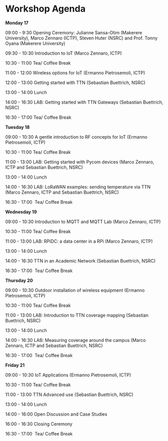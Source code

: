 Workshop Agenda
====

**Monday 17**

09:00 - 9:30 Opening Ceremony: Julianne Sansa-Otim (Makerere University), Marco Zennaro (ICTP), Steven Huter (NSRC) and Prof. Tonny Oyana (Makerere University)

09:30 - 10:30 Introduction to IoT (Marco Zennaro, ICTP)

10:30 - 11:00 Tea/ Coffee Break

11:00 - 12:00 Wireless options for IoT (Ermanno Pietrosemoli, ICTP)

12:00 - 13:00 Getting started with TTN (Sebastian Buettrich, NSRC)

13:00 - 14:00 Lunch

14:00 - 16:30 LAB: Getting started with TTN Gateways (Sebastian Buettrich, NSRC)

16:30 - 17:00 Tea/ Coffee Break



**Tuesday 18**

09:00 - 10:30 A gentle introduction to RF concepts for IoT (Ermanno Pietrosemoli, ICTP)

10:30 - 11:00 Tea/ Coffee Break

11:00 - 13:00 LAB: Getting started with Pycom devices (Marco Zennaro, ICTP and Sebastian Buettrich, NSRC)

13:00 - 14:00 Lunch

14:00 - 16:30 LAB: LoRaWAN examples: sending temperature via TTN (Marco Zennaro, ICTP and Sebastian Buettrich, NSRC)

16:30 - 17:00  Tea/ Coffee Break



**Wednesday 19**

09:00 - 10:30 Introduction to MQTT and MQTT Lab (Marco Zennaro, ICTP)

10:30 - 11:00 Tea/ Coffee Break

11:00 - 13:00 LAB: RPiDC: a data center in a RPi (Marco Zennaro, ICTP)

13:00 - 14:00 Lunch

14:00 - 16:30 TTN in an Academic Network (Sebastian Buettrich, NSRC)

16:30 - 17:00  Tea/ Coffee Break

**Thursday 20**

09:00 - 10:30 Outdoor installation of wireless equipment (Ermanno Pietrosemoli, ICTP)

10:30 - 11:00 Tea/ Coffee Break

11:00 - 13:00 LAB: Introduction to TTN coverage mapping (Sebastian Buettrich, NSRC)

13:00 - 14:00 Lunch

14:00 - 16:30 LAB: Measuring coverage around the campus (Marco Zennaro, ICTP and Sebastian Buettrich, NSRC)

16:30 - 17:00  Tea/ Coffee Break


**Friday 21**

09:00 - 10:30 IoT Applications (Ermanno Pietrosemoli, ICTP)

10:30 - 11:00 Tea/ Coffee Break

11:00 - 13:00 TTN Advanced use (Sebastian Buettrich, NSRC)

13:00 - 14:00 Lunch

14:00 - 16:00 Open Discussion and Case Studies

16:00 - 16:30 Closing Ceremony

16:30 - 17:00  Tea/ Coffee Break
